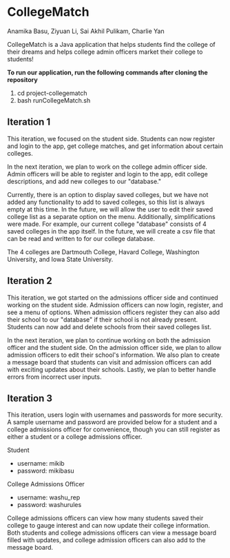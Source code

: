 # CollegeMatch

Anamika Basu, Ziyuan Li, Sai Akhil Pulikam, Charlie Yan

CollegeMatch is a Java application that helps students find the college of their dreams and helps college admin officers market their college to students!

**To run our application, run the following commands after cloning the repository**
1. cd project-collegematch
2. bash runCollegeMatch.sh 

## Iteration 1
This iteration, we focused on the student side. Students can now register and login to the app, get college matches, and get information about certain colleges.

In the next iteration, we plan to work on the college admin officer side. Admin officers will be able to register and login to the app, edit college descriptions, and add new colleges to our "database."

Currently, there is an option to display saved colleges, but we have not added any functionality to add to saved colleges, so this list is always empty at this time. In the future, we will allow the user to edit their saved college list as a separate option on the menu. Additionally, simplifications were made. For example, our current college "database" consists of 4 saved colleges in the app itself. In the future, we will create a csv file that can be read and written to for our college database.

The 4 colleges are Dartmouth College, Havard College, Washington University, and Iowa State University.

## Iteration 2

This iteration, we got started on the admissions officer side and continued working on the student side. Admission officers can now login, register, and see a menu of options. When admission officers register they can also add their school to our "database" if their school is not already present. Students can now add and delete schools from their saved colleges list. 

In the next iteration, we plan to continue working on both the admission officer and the student side. On the admission officer side, we plan to allow admission officers to edit their school's information. We also plan to create a message board that students can visit and admission officers can add with exciting updates about their schools. Lastly, we plan to better handle errors from incorrect user inputs. 

## Iteration 3

This iteration, users login with usernames and passwords for more security. A sample username and password are provided below for a student and a college admissions officer for convenience, though you can still register as either a student or a college admissions officer. 

Student 
- username: mikib
- password: mikibasu

College Admissions Officer
- username: washu_rep
- password: washurules

College admissions officers can view how many students saved their college to gauge interest and can now update their college information. Both students and college admissions officers can view a message board filled with updates, and college admission officers can also add to the message board. 
